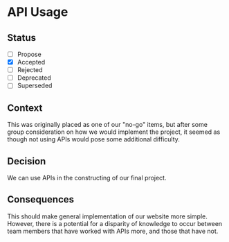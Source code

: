 
# API Usage

## Status

- [ ] Propose
- [X] Accepted
- [ ] Rejected
- [ ] Deprecated
- [ ] Superseded

## Context

This was originally placed as one of our "no-go" items, but after some group consideration on how we would implement the project, it seemed as though not using APIs would pose some additional difficulty.

## Decision

We can use APIs in the constructing of our final project. 

## Consequences

This should make general implementation of our website more simple. However, there is a potential for a disparity of knowledge to occur between team members that have worked with APIs more, and those that have not.